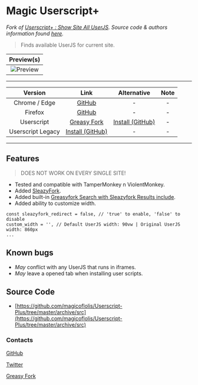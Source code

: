 # Magic Userscript+

*Fork of [Userscript+ : Show Site All UserJS](https://github.com/jae-jae/Userscript-Plus#userscript). Source code & authors information found [here](https://github.com/jae-jae/Userscript-Plus).*

> Finds available UserJS for current site.

| Preview(s) |
|:----------:|
![Preview](https://raw.githubusercontent.com/magicoflolis/Userscript-Plus/master/archive/resources/preview.png)|

***

| Version | Link | Alternative | Note |
|:----------:|:----------:|:----------:|:----------:|
Chrome / Edge | [GitHub](https://github.com/magicoflolis/Userscript-Plus/tree/master/archive/dist) | - | -
Firefox | [GitHub](https://github.com/magicoflolis/Userscript-Plus/tree/master/archive/dist) | - | -
Userscript | [Greasy Fork](https://greasyfork.org/scripts/421603) | [Install (GitHub)](https://github.com/magicoflolis/Userscript-Plus/releases/latest/download/magic-userjs.user.js) | -
Userscript Legacy | [Install (GitHub)](https://cdn.jsdelivr.net/gh/magicoflolis/Userscript-Plus@master/archive/magic-userjs.user.js) | - | -

***

## Features

> DOES NOT WORK ON EVERY SINGLE SITE!

* Tested and compatible with TamperMonkey n ViolentMonkey.
* Added [SleazyFork](https://sleazyfork.org).
* Added built-in [Greasyfork Search with Sleazyfork Results include](https://greasyfork.org/scripts/23840).
* Added ability to customize width.

```JS
const sleazyfork_redirect = false, // 'true' to enable, 'false' to disable
custom_width = '', // Default UserJS width: 90vw | Original UserJS width: 860px
...
```

## Known bugs

* *May* conflict with any UserJS that runs in iframes.
* *May* leave a opened tab when installing user scripts.

## Source Code

* [https://github.com/magicoflolis/Userscript-Plus/tree/master/archive/src](https://github.com/magicoflolis/Userscript-Plus/tree/master/archive/src)

### Contacts

[GitHub](https://github.com/magicoflolis)

[Twitter](https://twitter.com/for_lollipops)

[Greasy Fork](https://greasyfork.org/users/166061)
